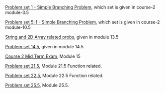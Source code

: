 [Problem set 1 - Simple Branching Problem](https://drive.google.com/file/d/1CE61LgnKFk0TNbmPt459Li1D_KFWHxVz/view), which set is given in course-2 module-3.5

[Problem set 5-1 - Simple Branching Problem](https://drive.google.com/file/d/1RHQT9LuXOhNkW3NCGQ8FRldBuB73Ofek/view), which set is given in course-2 module-10.5

[String and 2D Array related probs](https://drive.google.com/file/d/1X-TdJp5hRyvR3iWGXPS8N2YfhUbwZ6FK/view), given in module 13.5

[Problem set 14.5](https://drive.google.com/file/d/1Z6wiKAJHi9Z8Zv0PM0hUkyPolAPfA5Uo/view), given in module 14.5

[Course 2 Mid Term Exam](https://docs.google.com/document/d/1AVis2gj-sOmHKuFVrMxAZX0flPPXkzub/edit), Module 15

[Problem set 21.5](https://drive.google.com/file/d/1mBXx97qiMmbFkjEZlCgRXT96b0H3xkLA/view), Module 21.5 Function related.

[Problem set 22.5](https://drive.google.com/file/d/1oCOIweibvo-450LQbGWBs6VU1lzjQ7Jb/view), Module 22.5 Function related.

[Problem set 25.5](https://drive.google.com/file/d/1xjmqAbAIj94LPhnGGPpzk9d4MiQvqDCG/view), Module 25.5.
